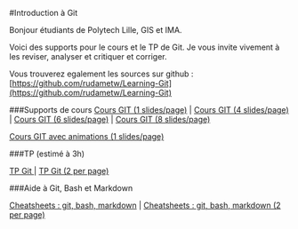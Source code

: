 <!--#Cours de Git-->
#Introduction à Git

Bonjour étudiants de Polytech Lille, GIS et IMA.

Voici des supports pour le cours et le TP de Git. Je vous invite vivement à les reviser, analyser et critiquer et corriger.

Vous trouverez egalement les sources sur github :
[https://github.com/rudametw/Learning-Git](https://github.com/rudametw/Learning-Git)


###Supports de cours
[Cours GIT (1 slides/page)](https://github.com/rudametw/Learning-Git/raw/master/PDFs/slides.pdf) |
[Cours GIT (4 slides/page)](https://github.com/rudametw/Learning-Git/raw/master/PDFs/slides-handouts-4pp.pdf) |
[Cours GIT (6 slides/page)](https://github.com/rudametw/Learning-Git/raw/master/PDFs/slides-handouts-6pp.pdf) |
[Cours GIT (8 slides/page)](https://github.com/rudametw/Learning-Git/raw/master/PDFs/slides-handouts-8pp.pdf)

[Cours GIT avec animations (1 slides/page)](https://github.com/rudametw/Learning-Git/raw/master/PDFs/slides-animations.pdf)


###TP (estimé à 3h)

[TP Git ](https://github.com/rudametw/Learning-Git/raw/master/PDFs/TPGit.pdf) |
[TP Git (2 per page)](https://github.com/rudametw/Learning-Git/raw/master/PDFs/TPGit-2pp.pdf)

###Aide à Git, Bash et Markdown

[Cheatsheets : git, bash, markdown](https://github.com/rudametw/Learning-Git/raw/master/PDFs/git\_bash\_markdown.pdf) |
[Cheatsheets : git, bash, markdown (2 per page)](https://github.com/rudametw/Learning-Git/raw/master/PDFs/git\_bash\_markdown-2pp.pdf)

